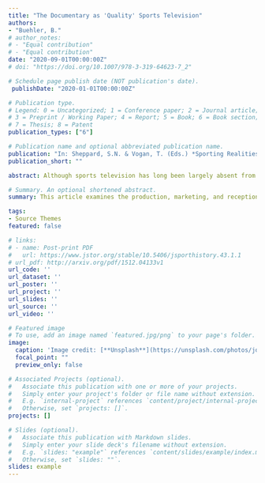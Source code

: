 ```yaml
---
title: "The Documentary as 'Quality' Sports Television"
authors:
- "Buehler, B."
# author_notes:
# - "Equal contribution"
# - "Equal contribution"
date: "2020-09-01T00:00:00Z"
# doi: "https://doi.org/10.1007/978-3-319-64623-7_2"

# Schedule page publish date (NOT publication's date).
 publishDate: "2020-01-01T00:00:00Z"

# Publication type.
# Legend: 0 = Uncategorized; 1 = Conference paper; 2 = Journal article;
# 3 = Preprint / Working Paper; 4 = Report; 5 = Book; 6 = Book section;
# 7 = Thesis; 8 = Patent
publication_types: ["6"]

# Publication name and optional abbreviated publication name.
publication: "In: Sheppard, S.N. & Vogan, T. (Eds.) *Sporting Realities Critical Readings of the Sports Documentary*"
publication_short: ""

abstract: Although sports television has long been largely absent from discussions of 'quality television' typically centered around primetime narrative programming, a number of recent sports television documentaries have been highlighted as unusual examples of quality sports television. This chapter argues that the positioning of sports television documentaries as quality is the result of a rare discursive alignment that has seen a wide range of forces within and surrounding the sports television industry share an atypical interest in promoting sports television as quality - atypicality that, in turn, speaks to the industry’s historically unique cultural contexts and financial imperatives, as in its traditional prioritization of young male viewers. As the chapter further argues, the positioning of sports television documentaries as quality has broader ramifications for how sports television is valued and discussed, for the elevation of documentary entails both the continued denigration of the rest of sports television and a disproportionate critical emphasis on filmic texts largely unrepresentative of the genre.

# Summary. An optional shortened abstract.
summary: This article examines the production, marketing, and reception of football films released during the classical Hollywood era – specifically focusing on efforts by the studio to create and market 'realistic' football action.

tags:
- Source Themes
featured: false

# links:
# - name: Post-print PDF
#   url: https://www.jstor.org/stable/10.5406/jsporthistory.43.1.1
# url_pdf: http://arxiv.org/pdf/1512.04133v1
url_code: ''
url_dataset: ''
url_poster: ''
url_project: ''
url_slides: ''
url_source: ''
url_video: ''

# Featured image
# To use, add an image named `featured.jpg/png` to your page's folder. 
image:
  caption: 'Image credit: [**Unsplash**](https://unsplash.com/photos/jdD8gXaTZsc)'
  focal_point: ""
  preview_only: false

# Associated Projects (optional).
#   Associate this publication with one or more of your projects.
#   Simply enter your project's folder or file name without extension.
#   E.g. `internal-project` references `content/project/internal-project/index.md`.
#   Otherwise, set `projects: []`.
projects: []

# Slides (optional).
#   Associate this publication with Markdown slides.
#   Simply enter your slide deck's filename without extension.
#   E.g. `slides: "example"` references `content/slides/example/index.md`.
#   Otherwise, set `slides: ""`.
slides: example
---
```


